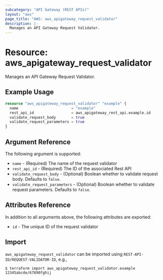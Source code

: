 ```yaml
---
subcategory: "API Gateway (REST APIs)"
layout: "aws"
page_title: "AWS: aws_apigateway_request_validator"
description: |-
  Manages an API Gateway Request Validator.
---
```


# Resource: aws_apigateway_request_validator

Manages an API Gateway Request Validator.

## Example Usage

```terraform
resource "aws_apigateway_request_validator" "example" {
  name                        = "example"
  rest_api_id                 = aws_apigateway_rest_api.example.id
  validate_request_body       = true
  validate_request_parameters = true
}
```

## Argument Reference

The following argument is supported:

* `name` - (Required) The name of the request validator
* `rest_api_id` - (Required) The ID of the associated Rest API
* `validate_request_body` - (Optional) Boolean whether to validate request body. Defaults to `false`.
* `validate_request_parameters` - (Optional) Boolean whether to validate request parameters. Defaults to `false`.

## Attributes Reference

In addition to all arguments above, the following attributes are exported:

* `id` - The unique ID of the request validator

## Import

`aws_apigateway_request_validator` can be imported using `REST-API-ID/REQUEST-VALIDATOR-ID`, e.g.,

```
$ terraform import aws_apigateway_request_validator.example 12345abcde/67890fghij
```
